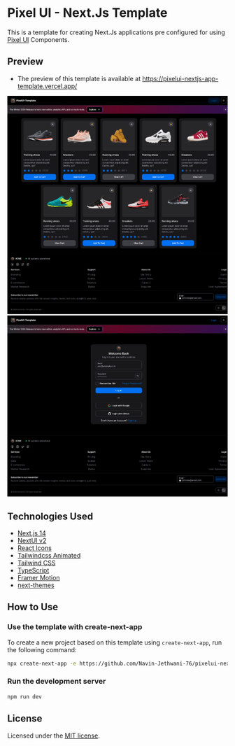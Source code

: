 # Pixel UI - Next.Js Template

This is a template for creating Next.Js applications pre configured for using [Pixel UI](https://pixel-ui-app.vercel.app/) Components.

## Preview

- The preview of this template is available at https://pixelui-nextjs-app-template.vercel.app/

![Home Page Preview](public/screenshot-home.png)
![Login Page Preview](public/screenshot-login.png)

## Technologies Used

- [Next.js 14](https://nextjs.org/docs/getting-started)
- [NextUI v2](https://nextui.org/)
- [React Icons](https://react-icons.github.io/react-icons/)
- [Tailwindcss Animated](https://www.tailwindcss-animated.com/)
- [Tailwind CSS](https://tailwindcss.com/)
- [TypeScript](https://www.typescriptlang.org/)
- [Framer Motion](https://www.framer.com/motion/)
- [next-themes](https://github.com/pacocoursey/next-themes)

## How to Use

### Use the template with create-next-app

To create a new project based on this template using `create-next-app`, run the following command:

```bash
npx create-next-app -e https://github.com/Navin-Jethwani-76/pixelui-nextjs-template
```

### Run the development server

```bash
npm run dev
```

## License

Licensed under the [MIT license](https://github.com/Navin-Jethwani-76/pixelui-nextjs-template/blob/main/LICENSE).
